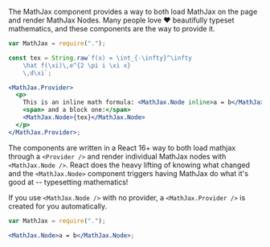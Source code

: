 The MathJax component provides a way to both load MathJax on the page and render MathJax Nodes. Many people love ❤️ beautifully typeset mathematics, and these components are the way to provide it.

```jsx
var MathJax = require(".");

const tex = String.raw`f(x) = \int_{-\infty}^\infty
    \hat f(\xi)\,e^{2 \pi i \xi x}
    \,d\xi`;

<MathJax.Provider>
  <p>
    This is an inline math formula: <MathJax.Node inline>a = b</MathJax.Node>
    <span> and a block one:</span>
    <MathJax.Node>{tex}</MathJax.Node>
  </p>
</MathJax.Provider>;
```

The components are written in a React 16+ way to both load mathjax through a `<Provider />` and render individual MathJax nodes with `<MathJax.Node />`. React does the heavy lifting of knowing what changed and the `<MathJax.Node>` component triggers having MathJax do what it's good at -- typesetting mathematics!

If you use `<MathJax.Node />` with no provider, a `<MathJax.Provider />` is created for you automatically.

```jsx
var MathJax = require(".");

<MathJax.Node>a = b</MathJax.Node>;
```
